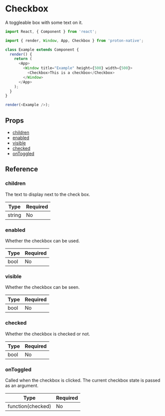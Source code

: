 # Checkbox

A toggleable box with some text on it.

```javascript
import React, { Component } from 'react';

import { render, Window, App, Checkbox } from 'proton-native';

class Example extends Component {
  render() {
    return (
      <App>
        <Window title="Example" height={500} width={500}>
          <Checkbox>This is a checkbox</Checkbox>
        </Window>
      </App>
    );
  }
}

render(<Example />);
```

## Props

- [children](#children)
- [enabled](#enabled)
- [visible](#visible)
- [checked](#checked)
- [onToggled](#onToggled)

## Reference

### children

The text to display next to the check box.

| **Type** | **Required** |
| --- | --- |
| string | No |

### enabled

Whether the checkbox can be used.

| **Type** | **Required** |
| --- | --- |
| bool | No |

### visible

Whether the checkbox can be seen.

| **Type** | **Required** |
| --- | --- |
| bool | No |

### checked

Whether the checkbox is checked or not.

| **Type** | **Required** |
| --- | --- |
| bool | No |

### onToggled

Called when the checkbox is clicked. The current checkbox state is passed as an argument.

| **Type** | **Required** |
| --- | --- |
| function(checked) | No |